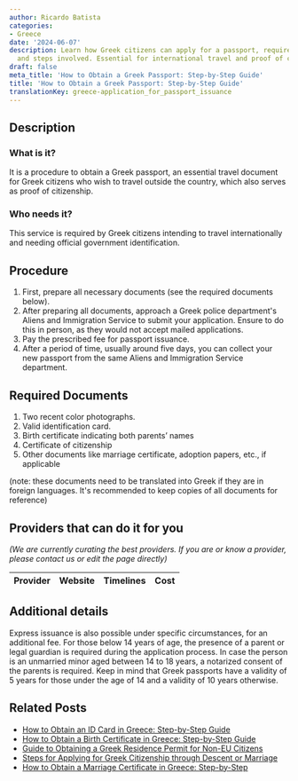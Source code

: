 ```yaml
---
author: Ricardo Batista
categories:
- Greece
date: '2024-06-07'
description: Learn how Greek citizens can apply for a passport, required documents,
  and steps involved. Essential for international travel and proof of citizenship.
draft: false
meta_title: 'How to Obtain a Greek Passport: Step-by-Step Guide'
title: 'How to Obtain a Greek Passport: Step-by-Step Guide'
translationKey: greece-application_for_passport_issuance
---
```


## Description
### What is it?
It is a procedure to obtain a Greek passport, an essential travel document for Greek citizens who wish to travel outside the country, which also serves as proof of citizenship.

### Who needs it?
This service is required by Greek citizens intending to travel internationally and needing official government identification.

## Procedure
1. First, prepare all necessary documents (see the required documents below).
2. After preparing all documents, approach a Greek police department's Aliens and Immigration Service to submit your application. Ensure to do this in person, as they would not accept mailed applications.
3. Pay the prescribed fee for passport issuance.
4. After a period of time, usually around five days, you can collect your new passport from the same Aliens and Immigration Service department.

## Required Documents
1. Two recent color photographs.
2. Valid identification card.
3. Birth certificate indicating both parents’ names
4. Certificate of citizenship
5. Other documents like marriage certificate, adoption papers, etc., if applicable 

(note: these documents need to be translated into Greek if they are in foreign languages. It's recommended to keep copies of all documents for reference)

## Providers that can do it for you

_(We are currently curating the best providers. If you are or know a provider, please contact us or edit the page directly)_

| Provider        |     Website     |     Timelines    |       Cost      |
| :-------------: | :-------------: |  :-------------: | :-------------: |

## Additional details
Express issuance is also possible under specific circumstances, for an additional fee. For those below 14 years of age, the presence of a parent or legal guardian is required during the application process. In case the person is an unmarried minor aged between 14 to 18 years, a notarized consent of the parents is required. Keep in mind that Greek passports have a validity of 5 years for those under the age of 14 and a validity of 10 years otherwise.
## Related Posts

- [How to Obtain an ID Card in Greece: Step-by-Step Guide](https://tramitit.com/guides/greece/application_for_id_issuance/)
- [How to Obtain a Birth Certificate in Greece: Step-by-Step Guide](https://tramitit.com/guides/greece/application_for_birth_certificate/)
- [Guide to Obtaining a Greek Residence Permit for Non-EU Citizens](https://tramitit.com/guides/greece/application_for_residence_permit/)
- [Steps for Applying for Greek Citizenship through Descent or Marriage](https://tramitit.com/guides/greece/application_for_greek_citizenship/)
- [How to Obtain a Marriage Certificate in Greece: Step-by-Step](https://tramitit.com/guides/greece/application_for_marriage_certificate/)